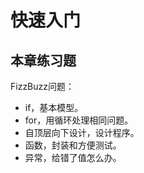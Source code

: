 # 快速入门

## 本章练习题

FizzBuzz问题：

- if，基本模型。
- for，用循环处理相同问题。
- 自顶层向下设计，设计程序。
- 函数，封装和方便测试。
- 异常，给错了值怎么办。
